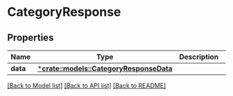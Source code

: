 # CategoryResponse

## Properties

Name | Type | Description | Notes
------------ | ------------- | ------------- | -------------
**data** | [***crate::models::CategoryResponseData**](CategoryResponse_data.md) |  | 

[[Back to Model list]](../README.md#documentation-for-models) [[Back to API list]](../README.md#documentation-for-api-endpoints) [[Back to README]](../README.md)


